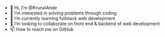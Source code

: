 - 👋 Hi, I’m @KrunalAnde
- 👀 I’m interested in solving problems through coding
- 🌱 I’m currently learning fullstack web development
- 💞️ I’m looking to collaborate on front end & backend of web development
- 📫 How to reach me on GitHub

<!---
KrunalAnde/KrunalAnde is a ✨ special ✨ repository because its `README.md` (this file) appears on your GitHub profile.
You can click the Preview link to take a look at your changes.
--->
